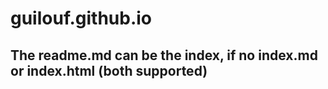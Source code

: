 # guilouf.github.io

## The readme.md can be the index, if no index.md or index.html (both supported)
